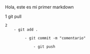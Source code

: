 Hola, este es mi primer markdown

1 git pull

    2   
        - git add .
    
             - git commit -m "comentario"
    
                 - git push

